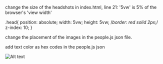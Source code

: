 change the size of the headshots in index.html, line 21:
'5vw' is 5% of the browser's 'view width'

.head{
  position: absolute;
  width: 5vw;
  height: 5vw;
  /*border: red solid 2px;*/
  z-index: 10;
}


change the placement of the images in the people.js json file.

add text color as hex codes in the people.js json


![Alt text]('img/cp.gif')
